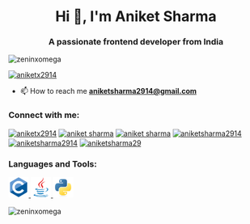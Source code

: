 <h1 align="center">Hi 👋, I'm Aniket Sharma</h1>
<h3 align="center">A passionate frontend developer from India</h3>

<p align="left"> <img src="https://komarev.com/ghpvc/?username=zeninxomega&label=Profile%20views&color=0e75b6&style=flat" alt="zeninxomega" /> </p>

<p align="left"> <a href="https://twitter.com/aniketx2914" target="blank"><img src="https://img.shields.io/twitter/follow/aniketx2914?logo=twitter&style=for-the-badge" alt="aniketx2914" /></a> </p>

- 📫 How to reach me **aniketsharma2914@gmail.com**

<h3 align="left">Connect with me:</h3>
<p align="left">
<a href="https://twitter.com/aniketx2914" target="blank"><img align="center" src="https://raw.githubusercontent.com/rahuldkjain/github-profile-readme-generator/master/src/images/icons/Social/twitter.svg" alt="aniketx2914" height="30" width="40" /></a>
<a href="https://linkedin.com/in/aniket sharma" target="blank"><img align="center" src="https://raw.githubusercontent.com/rahuldkjain/github-profile-readme-generator/master/src/images/icons/Social/linked-in-alt.svg" alt="aniket sharma" height="30" width="40" /></a>
<a href="https://fb.com/aniket sharma" target="blank"><img align="center" src="https://raw.githubusercontent.com/rahuldkjain/github-profile-readme-generator/master/src/images/icons/Social/facebook.svg" alt="aniket sharma" height="30" width="40" /></a>
<a href="https://instagram.com/aniketsharma2914" target="blank"><img align="center" src="https://raw.githubusercontent.com/rahuldkjain/github-profile-readme-generator/master/src/images/icons/Social/instagram.svg" alt="aniketsharma2914" height="30" width="40" /></a>
<a href="https://www.hackerrank.com/aniketsharma2914" target="blank"><img align="center" src="https://raw.githubusercontent.com/rahuldkjain/github-profile-readme-generator/master/src/images/icons/Social/hackerrank.svg" alt="aniketsharma2914" height="30" width="40" /></a>
<a href="https://www.leetcode.com/aniketsharma29" target="blank"><img align="center" src="https://raw.githubusercontent.com/rahuldkjain/github-profile-readme-generator/master/src/images/icons/Social/leet-code.svg" alt="aniketsharma29" height="30" width="40" /></a>
</p>

<h3 align="left">Languages and Tools:</h3>
<p align="left"> <a href="https://www.cprogramming.com/" target="_blank" rel="noreferrer"> <img src="https://raw.githubusercontent.com/devicons/devicon/master/icons/c/c-original.svg" alt="c" width="40" height="40"/> </a> <a href="https://www.java.com" target="_blank" rel="noreferrer"> <img src="https://raw.githubusercontent.com/devicons/devicon/master/icons/java/java-original.svg" alt="java" width="40" height="40"/> </a> <a href="https://www.python.org" target="_blank" rel="noreferrer"> <img src="https://raw.githubusercontent.com/devicons/devicon/master/icons/python/python-original.svg" alt="python" width="40" height="40"/> </a> </p>

<p><img align="center" src="https://github-readme-stats.vercel.app/api/top-langs?username=zeninxomega&show_icons=true&locale=en&layout=compact" alt="zeninxomega" /></p>
